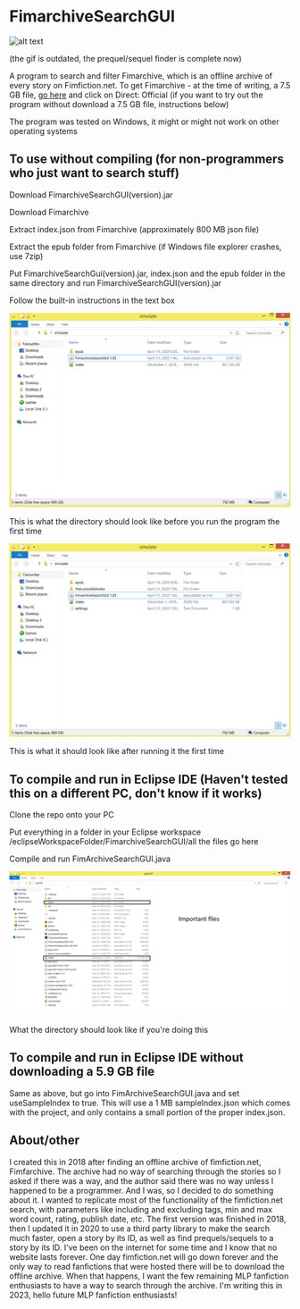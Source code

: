 # FimarchiveSearchGUI

![alt text](/FimarchiveGUIdemo.gif)

(the gif is outdated, the prequel/sequel finder is complete now)

A program to search and filter Fimarchive, which is an offline archive of every story on Fimfiction.net.
To get Fimarchive - at the time of writing, a 7.5 GB file, [go here](https://www.fimfiction.net/user/116950/Fimfarchive/blog) and click on Direct: Official (if you want to try out the program without download a 7.5 GB file, instructions below)

The program was tested on Windows, it might or might not work on other operating systems

## To use without compiling (for non-programmers who just want to search stuff)

Download FimarchiveSearchGUI(version).jar

Download Fimarchive

Extract index.json from Fimarchive (approximately 800 MB json file)

Extract the epub folder from Fimarchive (if Windows file explorer crashes, use 7zip)

Put FimarchiveSearchGui(version).jar, index.json and the epub folder in the same directory and run FimarchiveSearchGUI(version).jar

Follow the built-in instructions in the text box

![alt text](/before.png)

This is what the directory should look like before you run the program the first time

![alt text](/after.PNG)

This is what it should look like after running it the first time

## To compile and run in Eclipse IDE (Haven't tested this on a different PC, don't know if it works)

Clone the repo onto your PC

Put everything in a folder in your Eclipse workspace
/eclipseWorkspaceFolder/FimarchiveSearchGUI/all the files go here

Compile and run FimArchiveSearchGUI.java

![alt text](developerDirectory.PNG)

What the directory should look like if you're doing this

## To compile and run in Eclipse IDE __without downloading a 5.9 GB file__

Same as above, but go into FimArchiveSearchGUI.java and set useSampleIndex to true. This will use a 1 MB sampleIndex.json which comes with the project, and only contains a small portion of the proper index.json.

## About/other

I created this in 2018 after finding an offline archive of fimfiction.net, Fimfarchive. The archive had no way of searching through the stories so I asked if there was a way, and the author said there was no way unless I happened to be a programmer. And I was, so I decided to do something about it. I wanted to replicate most of the functionality of the fimfiction.net search, with parameters like including and excluding tags, min and max word count, rating, publish date, etc. The first version was finished in 2018, then I updated it in 2020 to use a third party library to make the search much faster, open a story by its ID, as well as find prequels/sequels to a story by its ID. I've been on the internet for some time and I know that no website lasts forever. One day fimfiction.net will go down forever and the only way to read fanfictions that were hosted there will be to download the offline archive. When that happens, I want the few remaining MLP fanfiction enthusiasts to have a way to search through the archive. I'm writing this in 2023, hello future MLP fanfiction enthusiasts!

